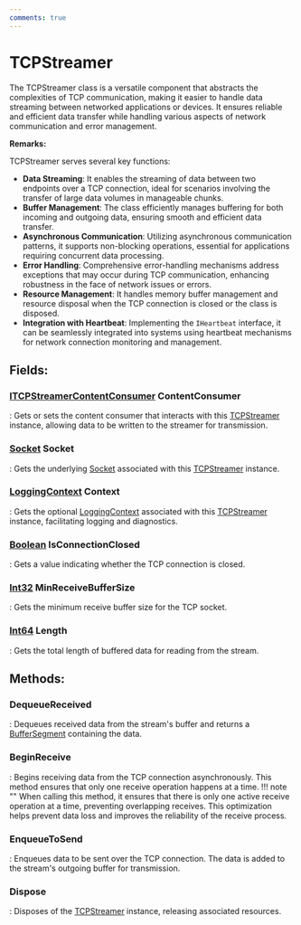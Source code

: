 ```yaml
---
comments: true
---
```

# TCPStreamer

The TCPStreamer class is a versatile component that abstracts the complexities of TCP communication, making it easier to handle data streaming between networked applications or devices. It ensures reliable and efficient data transfer while handling various aspects of network communication and error management. 

**Remarks:**

TCPStreamer serves several key functions: 

- **Data Streaming**: It enables the streaming of data between two endpoints over a TCP connection, ideal for scenarios involving the transfer of large data volumes in manageable chunks. 
- **Buffer Management**: The class efficiently manages buffering for both incoming and outgoing data, ensuring smooth and efficient data transfer. 
- **Asynchronous Communication**: Utilizing asynchronous communication patterns, it supports non-blocking operations, essential for applications requiring concurrent data processing. 
- **Error Handling**: Comprehensive error-handling mechanisms address exceptions that may occur during TCP communication, enhancing robustness in the face of network issues or errors. 
- **Resource Management**: It handles memory buffer management and resource disposal when the TCP connection is closed or the class is disposed. 
- **Integration with Heartbeat**: Implementing the `IHeartbeat` interface, it can be seamlessly integrated into systems using heartbeat mechanisms for network connection monitoring and management. 



## **Fields**:
### **[ITCPStreamerContentConsumer](ITCPStreamerContentConsumer.md) ContentConsumer**
: Gets or sets the content consumer that interacts with this [TCPStreamer]() instance, allowing data to be written to the streamer for transmission. 
### **[Socket](https://learn.microsoft.com/en-us/dotnet/api/System.Net.Sockets.Socket) Socket**
: Gets the underlying [Socket](#socket-socket) associated with this [TCPStreamer]() instance. 
### **[LoggingContext](../Logger/LoggingContext.md) Context**
: Gets the optional [LoggingContext](../Logger/LoggingContext.md) associated with this [TCPStreamer]() instance, facilitating logging and diagnostics. 
### **[Boolean](https://learn.microsoft.com/en-us/dotnet/api/System.Boolean) IsConnectionClosed**
: Gets a value indicating whether the TCP connection is closed. 
### **[Int32](https://learn.microsoft.com/en-us/dotnet/api/System.Int32) MinReceiveBufferSize**
: Gets the minimum receive buffer size for the TCP socket. 
### **[Int64](https://learn.microsoft.com/en-us/dotnet/api/System.Int64) Length**
: Gets the total length of buffered data for reading from the stream. 
## **Methods**:

### **DequeueReceived**
: Dequeues received data from the stream's buffer and returns a [BufferSegment](../Memory/BufferSegment.md) containing the data. 

### **BeginReceive**
: Begins receiving data from the TCP connection asynchronously. This method ensures that only one receive operation happens at a time. 
	!!! note ""
		When calling this method, it ensures that there is only one active receive operation at a time, preventing overlapping receives. This optimization helps prevent data loss and improves the reliability of the receive process. 


### **EnqueueToSend**
: Enqueues data to be sent over the TCP connection. The data is added to the stream's outgoing buffer for transmission. 

### **Dispose**
: Disposes of the [TCPStreamer]() instance, releasing associated resources. 